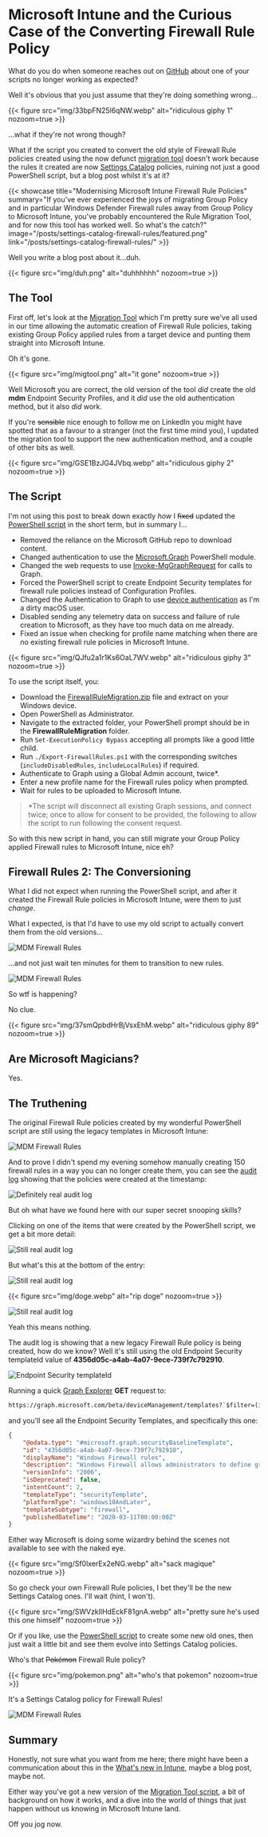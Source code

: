 # Microsoft Intune and the Curious Case of the Converting Firewall Rule Policy


What do you do when someone reaches out on [GitHub](https://github.com/ennnbeee/oddsandendpoints-scripts/issues/1) about one of your scripts no longer working as expected?

Well it's obvious that you just assume that they're doing something wrong...

{{< figure src="img/33bpFN25l6qNW.webp" alt="ridiculous giphy 1" nozoom=true >}}

...what if they're not wrong though?

What if the script you created to convert the old style of Firewall Rule policies created using the now defunct [migration tool](https://learn.microsoft.com/en-us/mem/intune/protect/endpoint-security-firewall-rule-tool) doesn't work because the rules it created are now [Settings Catalog](https://learn.microsoft.com/en-us/mem/intune/protect/endpoint-security-firewall-policy) policies, ruining not just a good PowerShell script, but a blog post whilst it's at it?

{{< showcase title="Modernising Microsoft Intune Firewall Rule Policies" summary="If you've ever experienced the joys of migrating Group Policy and in particular Windows Defender Firewall rules away from Group Policy to Microsoft Intune, you've probably encountered the Rule Migration Tool, and for now this tool has worked well. So what's the catch?" image="/posts/settings-catalog-firewall-rules/featured.png" link="/posts/settings-catalog-firewall-rules/" >}}

Well you write a blog post about it...duh.

{{< figure src="img/duh.png" alt="duhhhhhh" nozoom=true >}}

## The Tool

First off, let's look at the [Migration Tool](https://learn.microsoft.com/en-us/mem/intune/protect/endpoint-security-firewall-rule-tool) which I'm pretty sure we've all used in our time allowing the automatic creation of Firewall Rule policies, taking existing Group Policy applied rules from a target device and punting them straight into Microsoft Intune.

Oh it's gone.

{{< figure src="img/migtool.png" alt="it gone" nozoom=true >}}

Well Microsoft you are correct, the old version of the tool *did* create the old **mdm** Endpoint Security Profiles, and it *did* use the old authentication method, but it also *did* work.

If you're ~~sensible~~ nice enough to follow me on LinkedIn you might have spotted that as a favour to a stranger (not the first time mind you), I updated the migration tool to support the new authentication method, and a couple of other bits as well.

{{< figure src="img/GSE1BzJG4JVbq.webp" alt="ridiculous giphy 2" nozoom=true >}}

## The Script

I'm not using this post to break down exactly *how* I ~~fixed~~ updated the [PowerShell script](https://github.com/ennnbeee/oddsandendpoints-scripts/tree/main/Intune/EndpointSecurity/FirewallRuleMigration) in the short term, but in summary I...

- Removed the reliance on the Microsoft GitHub repo to download content.
- Changed authentication to use the [Microsoft.Graph](https://learn.microsoft.com/en-us/powershell/microsoftgraph/get-started?view=graph-powershell-1.0) PowerShell module.
- Changed the web requests to use [Invoke-MgGraphRequest](https://learn.microsoft.com/en-us/powershell/module/microsoft.graph.authentication/invoke-mggraphrequest?view=graph-powershell-1.0) for calls to Graph.
- Forced the PowerShell script to create Endpoint Security templates for firewall rule policies instead of Configuration Profiles.
- Changed the Authentication to Graph to use [device authentication](https://learn.microsoft.com/en-us/powershell/microsoftgraph/authentication-commands?view=graph-powershell-1.0#delegated-access) as I'm a dirty macOS user.
- Disabled sending any telemetry data on success and failure of rule creation to Microsoft, as they have too much data on me already.
- Fixed an issue when checking for profile name matching when there are no existing firewall rule policies in Microsoft Intune.

{{< figure src="img/QJfu2a1r1Ks6OaL7WV.webp" alt="ridiculous giphy 3" nozoom=true >}}

To use the script itself, you:

- Download the [FirewallRuleMigration.zip](https://github.com/ennnbeee/oddsandendpoints-scripts/blob/main/Intune/EndpointSecurity/FirewallRuleMigration/FirewallRuleMigration.zip) file and extract on your Windows device.
- Open PowerShell as Administrator.
- Navigate to the extracted folder, your PowerShell prompt should be in the **FirewallRuleMigration** folder.
- Run `Set-ExecutionPolicy Bypass` accepting all prompts like a good little child.
- Run `./Export-FirewallRules.ps1` with the corresponding switches (`includeDisabledRules`, `includeLocalRules`) if required.
- Authenticate to Graph using a Global Admin account, twice*.
- Enter a new profile name for the Firewall rules policy when prompted.
- Wait for rules to be uploaded to Microsoft Intune.

> *The script will disconnect all existing Graph sessions, and connect twice; once to allow for consent to be provided, the following to allow the script to run following the consent request.

So with this new script in hand, you can still migrate your Group Policy applied Firewall rules to Microsoft Intune, nice eh?

## Firewall Rules 2: The Conversioning

What I did not expect when running the PowerShell script, and after it created the Firewall Rule policies in Microsoft Intune, were them to just *change*.

What I expected, is that I'd have to use my old script to actually convert them from the old versions...

![MDM Firewall Rules](img/mdmrules.png "Firewall Rule Policies created using the Migration Tool.")

...and not just wait ten minutes for them to transition to new rules.

![MDM Firewall Rules](img/senserules.png "Firewall Rule Policies converted using Microsoft secret sauce.")

So wtf is happening?

No clue.

{{< figure src="img/37smQpbdHrBjVsxEhM.webp" alt="ridiculous giphy 89" nozoom=true >}}

## Are Microsoft Magicians?

Yes.

## The Truthening

The original Firewall Rule policies created by my wonderful PowerShell script are still using the legacy templates in Microsoft Intune:

![MDM Firewall Rules](img/ruledetail.png "Firewall Rule Policies the old worse way of dealing with them.")

And to prove I didn't spend my evening somehow manually creating 150 firewall rules in a way you can no longer create them, you can see the [audit log](https://learn.microsoft.com/en-us/mem/intune/fundamentals/monitor-audit-logs) showing that the policies were created at the timestamp:

![Definitely real audit log](img/audit.png "Definitely real and not made up Microsoft Intune audit log.")

But oh what have we found here with our super secret snooping skills?

Clicking on one of the items that were created by the PowerShell script, we get a bit more detail:

![Still real audit log](img/migrating.png "Still a real and not made up Microsoft Intune audit log but with more detail.")

But what's this at the bottom of the entry:

![Still real audit log](img/zoom.png "OMG it's migrating.")

{{< figure src="img/doge.webp" alt="rip doge" nozoom=true >}}

![Still real audit log](img/zoomier.png "Zoom and enhance.")

Yeah this means nothing.

The audit log is showing that a new legacy Firewall Rule policy is being created, how do we know? Well it's still using the old Endpoint Security templateId value of **4356d05c-a4ab-4a07-9ece-739f7c792910**.

![Endpoint Security templateId](img/templateId.png "Another screenshot of some audit stuff.")

Running a quick [Graph Explorer](https://developer.microsoft.com/en-us/graph/graph-explorer) **GET** request to:

```txt
https://graph.microsoft.com/beta/deviceManagement/templates?`$filter=(isof(%27microsoft.graph.securityBaselineTemplate%27))
```

and you'll see all the Endpoint Security Templates, and specifically this one:

```JSON
{
    "@odata.type": "#microsoft.graph.securityBaselineTemplate",
    "id": "4356d05c-a4ab-4a07-9ece-739f7c792910",
    "displayName": "Windows Firewall rules",
    "description": "Windows Firewall allows administrators to define granular Firewall rules. Define firewall rules with specific ports, protocols, applications and networks, to allow or block network traffic.",
    "versionInfo": "2006",
    "isDeprecated": false,
    "intentCount": 2,
    "templateType": "securityTemplate",
    "platformType": "windows10AndLater",
    "templateSubtype": "firewall",
    "publishedDateTime": "2020-03-11T00:00:00Z"
}
```

Either way Microsoft is doing some wizardry behind the scenes not available to see with the naked eye.

{{< figure src="img/Sf0lxerEx2eNG.webp" alt="sack magique" nozoom=true >}}

So go check your own Firewall Rule policies, I bet they'll be the new Settings Catalog ones. I'll wait (hint, I won't).

{{< figure src="img/SWVzkIlHdEckF81gnA.webp" alt="pretty sure he's used this one himself" nozoom=true >}}

Or if you like, use the [PowerShell script](https://github.com/ennnbeee/oddsandendpoints-scripts/tree/main/Intune/EndpointSecurity/FirewallRuleMigration) to create some new old ones, then just wait a little bit and see them evolve into Settings Catalog policies.

Who's that ~~Pokémon~~ Firewall Rule policy?

{{< figure src="img/pokemon.png" alt="who's that pokemon" nozoom=true >}}

It's a Settings Catalog policy for Firewall Rules!

![MDM Firewall Rules](img/newruledetail.png "Firewall Rule Policies the new much better way of dealing with them.")

## Summary

Honestly, not sure what you want from me here; there might have been a communication about this in the [What's new in Intune](https://learn.microsoft.com/en-us/mem/intune/fundamentals/whats-new), maybe a blog post, maybe not.

Either way you've got a new version of the [Migration Tool script](https://github.com/ennnbeee/oddsandendpoints-scripts/tree/main/Intune/EndpointSecurity/FirewallRuleMigration), a bit of background on how it works, and a dive into the world of things that just happen without us knowing in Microsoft Intune land.

Off you jog now.

